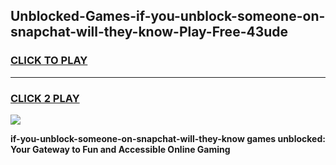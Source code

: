 
## Unblocked-Games-if-you-unblock-someone-on-snapchat-will-they-know-Play-Free-43ude
<h3>
<a href="https://premium76.site?title=if-you-unblock-someone-on-snapchat-will-they-know&ref=23A">CLICK TO PLAY</a></h3>
<hr>

<h3>
<a href="https://premium76.site?title=if-you-unblock-someone-on-snapchat-will-they-know&ref=23A">CLICK 2 PLAY</a>
  
</h3>

<a href="https://premium76.site?title=if-you-unblock-someone-on-snapchat-will-they-know&ref=23A"><img src="https://clearcache.store/games.png"></a>


**if-you-unblock-someone-on-snapchat-will-they-know games unblocked: Your Gateway to Fun and Accessible Online Gaming**
